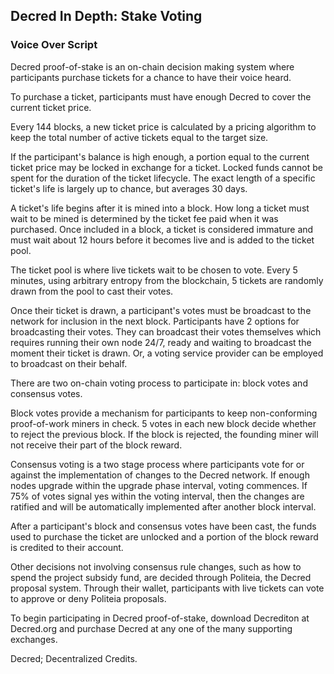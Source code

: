## Decred In Depth: Stake Voting
### Voice Over Script

Decred proof-of-stake is an on-chain decision making system where participants purchase tickets for a chance to have their voice heard.

To purchase a ticket, participants must have enough Decred to cover the current ticket price.

Every 144 blocks, a new ticket price is calculated by a pricing algorithm to keep the total number of active tickets equal to the target size.

If the participant's balance is high enough, a portion equal to the current ticket price may be locked in exchange for a ticket. Locked funds cannot be spent for the duration of the ticket lifecycle. The exact length of a specific ticket's life is largely up to chance, but averages 30 days.

A ticket's life begins after it is mined into a block. How long a ticket must wait to be mined is determined by the ticket fee paid when it was purchased. Once included in a block, a ticket is considered immature and must wait about 12 hours before it becomes live and is added to the ticket pool.

The ticket pool is where live tickets wait to be chosen to vote. Every 5 minutes, using arbitrary entropy from the blockchain, 5 tickets are randomly drawn from the pool to cast their votes.

Once their ticket is drawn, a participant's votes must be broadcast to the network for inclusion in the next block. Participants have 2 options for broadcasting their votes. They can broadcast their votes themselves which requires running their own node 24/7, ready and waiting to broadcast the moment their ticket is drawn. Or, a voting service provider can be employed to broadcast on their behalf.

There are two on-chain voting process to participate in: block votes and consensus votes.

Block votes provide a mechanism for participants to keep non-conforming proof-of-work miners in check. 5 votes in each new block decide whether to reject the previous block. If the block is rejected, the founding miner will not receive their part of the block reward.

Consensus voting is a two stage process where participants vote for or against the implementation of changes to the Decred network. If enough nodes upgrade within the upgrade phase interval, voting commences. If 75% of votes signal yes within the voting interval, then the changes are ratified and will be automatically implemented after another block interval.

After a participant's block and consensus votes have been cast, the funds used to purchase the ticket are unlocked and a portion of the block reward is credited to their account.

Other decisions not involving consensus rule changes, such as how to spend the project subsidy fund, are decided through Politeia, the Decred proposal system. Through their wallet, participants with live tickets can vote to approve or deny Politeia proposals.

To begin participating in Decred proof-of-stake, download Decrediton at Decred.org and purchase Decred at any one of the many supporting exchanges.

Decred; Decentralized Credits.
